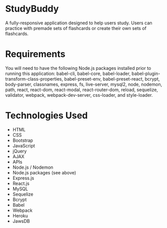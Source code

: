 # StudyBuddy
A fully-responsive application designed to help users study. Users can practice with premade sets of flashcards or create their own sets of flashcards.

# Requirements
You will need to have the following Node.js packages installed prior to running this application: babel-cli, babel-core, babel-loader, babel-plugin-transform-class-properties, babel-preset-env, babel-preset-react, bcrypt, body-parser, classnames, express, fs, live-server, mysql2, node, nodemon, path, react, react-dom, react-modal, react-router-dom, reload, sequelize, validator, webpack, webpack-dev-server, css-loader, and style-loader.

# Technologies Used
* HTML
* CSS
* Bootstrap
* JavaScript
* jQuery
* AJAX
* APIs
* Node.js / Nodemon
* Node.js packages (see above)
* Express.js
* React.js
* MySQL
* Sequelize
* Bcrypt
* Babel
* Webpack
* Heroku
* JawsDB
